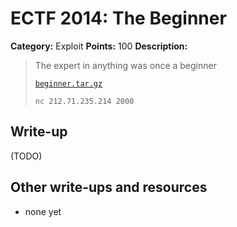 # ECTF 2014: The Beginner

**Category:** Exploit
**Points:** 100
**Description:**

> The expert in anything was once a beginner
>
> [`beginner.tar.gz`](beginner.tar.gz)
>
> `nc 212.71.235.214 2000`

## Write-up

(TODO)

## Other write-ups and resources

* none yet
